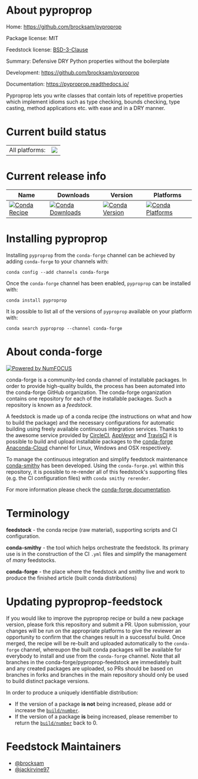 About pyproprop
===============

Home: https://github.com/brocksam/pyproprop

Package license: MIT

Feedstock license: [BSD-3-Clause](https://github.com/conda-forge/pyproprop-feedstock/blob/master/LICENSE.txt)

Summary: Defensive DRY Python properties without the boilerplate

Development: https://github.com/brocksam/pyproprop

Documentation: https://pyproprop.readthedocs.io/

Pyproprop lets you write classes that contain lots of repetitive properties
which implement idioms such as type checking, bounds checking, type casting,
method applications etc. with ease and in a DRY manner.


Current build status
====================


<table><tr><td>All platforms:</td>
    <td>
      <a href="https://dev.azure.com/conda-forge/feedstock-builds/_build/latest?definitionId=10586&branchName=master">
        <img src="https://dev.azure.com/conda-forge/feedstock-builds/_apis/build/status/pyproprop-feedstock?branchName=master">
      </a>
    </td>
  </tr>
</table>

Current release info
====================

| Name | Downloads | Version | Platforms |
| --- | --- | --- | --- |
| [![Conda Recipe](https://img.shields.io/badge/recipe-pyproprop-green.svg)](https://anaconda.org/conda-forge/pyproprop) | [![Conda Downloads](https://img.shields.io/conda/dn/conda-forge/pyproprop.svg)](https://anaconda.org/conda-forge/pyproprop) | [![Conda Version](https://img.shields.io/conda/vn/conda-forge/pyproprop.svg)](https://anaconda.org/conda-forge/pyproprop) | [![Conda Platforms](https://img.shields.io/conda/pn/conda-forge/pyproprop.svg)](https://anaconda.org/conda-forge/pyproprop) |

Installing pyproprop
====================

Installing `pyproprop` from the `conda-forge` channel can be achieved by adding `conda-forge` to your channels with:

```
conda config --add channels conda-forge
```

Once the `conda-forge` channel has been enabled, `pyproprop` can be installed with:

```
conda install pyproprop
```

It is possible to list all of the versions of `pyproprop` available on your platform with:

```
conda search pyproprop --channel conda-forge
```


About conda-forge
=================

[![Powered by NumFOCUS](https://img.shields.io/badge/powered%20by-NumFOCUS-orange.svg?style=flat&colorA=E1523D&colorB=007D8A)](http://numfocus.org)

conda-forge is a community-led conda channel of installable packages.
In order to provide high-quality builds, the process has been automated into the
conda-forge GitHub organization. The conda-forge organization contains one repository
for each of the installable packages. Such a repository is known as a *feedstock*.

A feedstock is made up of a conda recipe (the instructions on what and how to build
the package) and the necessary configurations for automatic building using freely
available continuous integration services. Thanks to the awesome service provided by
[CircleCI](https://circleci.com/), [AppVeyor](https://www.appveyor.com/)
and [TravisCI](https://travis-ci.com/) it is possible to build and upload installable
packages to the [conda-forge](https://anaconda.org/conda-forge)
[Anaconda-Cloud](https://anaconda.org/) channel for Linux, Windows and OSX respectively.

To manage the continuous integration and simplify feedstock maintenance
[conda-smithy](https://github.com/conda-forge/conda-smithy) has been developed.
Using the ``conda-forge.yml`` within this repository, it is possible to re-render all of
this feedstock's supporting files (e.g. the CI configuration files) with ``conda smithy rerender``.

For more information please check the [conda-forge documentation](https://conda-forge.org/docs/).

Terminology
===========

**feedstock** - the conda recipe (raw material), supporting scripts and CI configuration.

**conda-smithy** - the tool which helps orchestrate the feedstock.
                   Its primary use is in the construction of the CI ``.yml`` files
                   and simplify the management of *many* feedstocks.

**conda-forge** - the place where the feedstock and smithy live and work to
                  produce the finished article (built conda distributions)


Updating pyproprop-feedstock
============================

If you would like to improve the pyproprop recipe or build a new
package version, please fork this repository and submit a PR. Upon submission,
your changes will be run on the appropriate platforms to give the reviewer an
opportunity to confirm that the changes result in a successful build. Once
merged, the recipe will be re-built and uploaded automatically to the
`conda-forge` channel, whereupon the built conda packages will be available for
everybody to install and use from the `conda-forge` channel.
Note that all branches in the conda-forge/pyproprop-feedstock are
immediately built and any created packages are uploaded, so PRs should be based
on branches in forks and branches in the main repository should only be used to
build distinct package versions.

In order to produce a uniquely identifiable distribution:
 * If the version of a package **is not** being increased, please add or increase
   the [``build/number``](https://conda.io/docs/user-guide/tasks/build-packages/define-metadata.html#build-number-and-string).
 * If the version of a package **is** being increased, please remember to return
   the [``build/number``](https://conda.io/docs/user-guide/tasks/build-packages/define-metadata.html#build-number-and-string)
   back to 0.

Feedstock Maintainers
=====================

* [@brocksam](https://github.com/brocksam/)
* [@jackirvine97](https://github.com/jackirvine97/)

